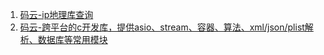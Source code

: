 1. [码云-ip地理库查询 ](https://gitee.com/lionsoul/ip2region)
2. [码云-跨平台的c开发库，提供asio、stream、容器、算法、xml/json/plist解析、数据库等常用模块](https://gitee.com/tboox/tbox)
